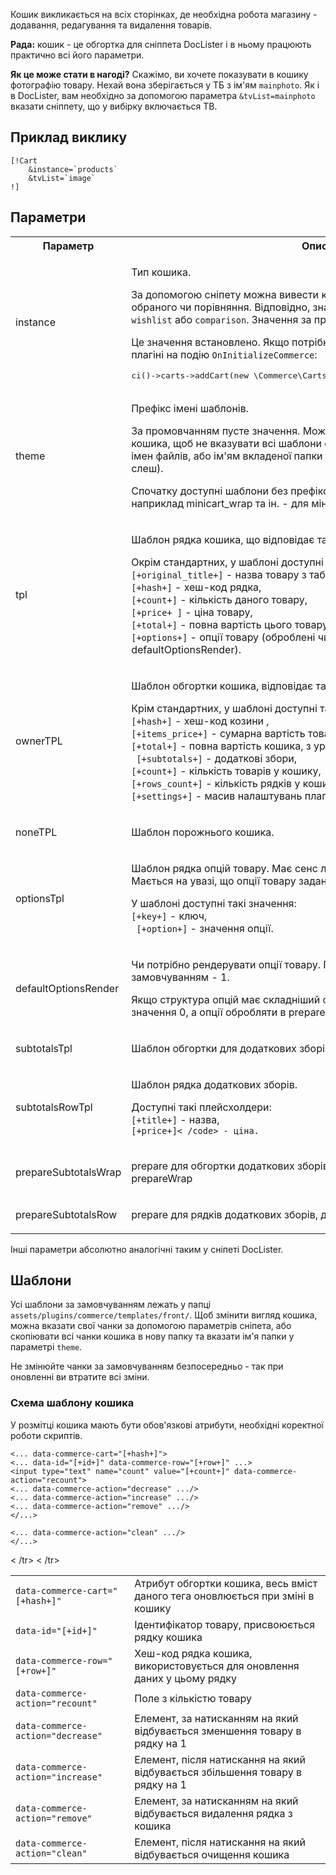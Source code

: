 Кошик викликається на всіх сторінках, де необхідна робота магазину - додавання, редагування та видалення товарів.

**Рада:** кошик - це обгортка для сніппета DocLister і в ньому працюють практично всі його параметри.

**Як це може стати в нагоді?**
Скажімо, ви хочете показувати в кошику фотографію товару. Нехай вона зберігається у ТБ з ім'ям `mainphoto`. Як і в DocLister, вам необхідно за допомогою параметра `&tvList=mainphoto` вказати сніппету, що у вибірку включається ТВ.

## Приклад виклику ##

````
[!Cart
    &instance=`products`
    &tvList=`image`
!]
````
## Параметри ##

<table>
<tr>
<th>Параметр</th>
<th>Опис</th>
</tr><tr>
<td>instance</td>
<td>
<p>Тип кошика.</p>
<p>За допомогою сніпету можна вивести кошик із товарами, або списки обраного чи порівняння. Відповідно, значення може бути <code>products</code>, <code>wishlist</code> або <code>comparison</code>. Значення за промовчанням - <code>products</code></p>
<p>Це значення встановлено. Якщо потрібні інші списки, їх можна створити в плагіні на подію <code>OnInitializeCommerce</code>:</p>
<pre>ci()->carts->addCart(new \Commerce\Carts\ProductsList($modx, 'listname')));</pre>
</td>
</tr><tr>
<td>theme</td>
<td>
<p>Префікс імені шаблонів.</p>
<p>За промовчанням пусте значення. Можна використовувати темизацію кошика, щоб не вказувати всі шаблони окремо. Може бути префіксом імен файлів, або ім'ям вкладеної папки (тоді в кінці потрібно вказати слеш).</p>
<p>Спочатку доступні шаблони без префіксу та з префіксом "mini", наприклад minicart_wrap та ін. - для мінікошика.</p></td>
</tr><tr>
<td>tpl</td>
<td><p>Шаблон рядка кошика, що відповідає такому ж параметру DocLister</p><p>Окрім стандартних, у шаблоні доступні наступні плейсхолдери:<br><code>[+original_title+]</code> - назва товару з таблиці site_content,<br><code>[+hash+]</code> - хеш-код рядка,<br><code>[+count+]</code> - кількість даного товару,<br><code>[+price+ ]</code> - ціна товару,<br><code>[+total+]</code> - повна вартість цього товару,<br><code>[+options+]</code> - опції товару (оброблені чи ні) , залежить від параметра defaultOptionsRender).</p></td>
</tr><tr>
<td>ownerTPL</td>
<td><p>Шаблон обгортки кошика, відповідає такому ж параметру DocLister</p><p>Крім стандартних, у шаблоні доступні такі плейсхолдери:<br><code>[+hash+]</code> - хеш-код козини ,<br><code>[+items_price+]</code> - сумарна вартість товарів,<br><code>[+total+]</code> - повна вартість кошика, з урахуванням додаткових зборів,<br><code> [+subtotals+]</code> - додаткові збори,<br><code>[+count+]</code> - кількість товарів у кошику,<br><code>[+rows_count+]</code> - кількість рядків у кошику,<br><code>[+settings+]</code> - масив налаштувань плагіна Commerce.</p></td>
</tr><tr>
<td>noneTPL</td>
<td><p>Шаблон порожнього кошика.</p></td>
</tr><tr>
<td>optionsTpl</td>
<td><p>Шаблон рядка опцій товару. Має сенс лише за &defaultOptionsRender=`1`. Мається на увазі, що опції товару задані як масив пар ключ => значення.</p><p>У шаблоні доступні такі значення:<br><code>[+key+]</code> - ключ,<br><code> [+option+]</code> - значення опції.</p></td>
</tr><tr>
<td>defaultOptionsRender</td>
<td><p>Чи потрібно рендерувати опції товару. Приймає значення 0 або 1, за замовчуванням - 1.</p><p>Якщо структура опцій має складніший формат, можна поставити значення 0, а опції обробляти в prepare.</p></td>
</tr><tr>
<td>subtotalsTpl</td>
<td><p>Шаблон обгортки для додаткових зборів.</p></td>
</tr><tr>
<td>subtotalsRowTpl</td>
<td><p>Шаблон рядка додаткових зборів.</p><p>Доступні такі плейсхолдери:<br><code>[+title+]</code> - назва,<br><code>[+price+]< /code> - ціна.</p></td>
</tr><tr>
<td>prepareSubtotalsWrap</td>
<td><p>prepare для обгортки додаткових зборів, дія аналогічна параметру prepareWrap</p></td>
</tr><tr>
<td>prepareSubtotalsRow</td>
<td><p>prepare для рядків додаткових зборів, дія аналогічна параметру prepare</p></td>
</tr>
</table>

Інші параметри абсолютно аналогічні таким у сніпеті DocLister.

## Шаблони ##
Усі шаблони за замовчуванням лежать у папці `assets/plugins/commerce/templates/front/`. Щоб змінити вигляд кошика, можна вказати свої чанки за допомогою параметрів сніпета, або скопіювати всі чанки кошика в нову папку та вказати ім'я папки у параметрі `theme`.

Не змінюйте чанки за замовчуванням безпосередньо - так при оновленні ви втратите всі зміни.

### Схема шаблону кошика ###

У розмітці кошика мають бути обов'язкові атрибути, необхідні коректної роботи скриптів.

````
<... data-commerce-cart="[+hash+]">
<... data-id="[+id+]" data-commerce-row="[+row+]" ...>
<input type="text" name="count" value="[+count+]" data-commerce-action="recount">
<... data-commerce-action="decrease" .../>
<... data-commerce-action="increase" .../>
<... data-commerce-action="remove" .../>
</...>

<... data-commerce-action="clean" .../>
</...>
````

<table width="100%">
<tr><td><code>data-commerce-cart="[+hash+]"</code></td><td>Атрибут обгортки кошика, весь вміст даного тега оновлюється при зміні в кошику</td>< /tr>
<tr><td><code>data-id="[+id+]"</code></td><td>Ідентифікатор товару, присвоюється рядку кошика</td></tr>
<tr><td><code>data-commerce-row="[+row+]"</code></td><td>Хеш-код рядка кошика, використовується для оновлення даних у цьому рядку</td>< /tr>
<tr><td><code>data-commerce-action="recount"</code></td><td>Поле з кількістю товару</td></tr>
<tr><td><code>data-commerce-action="decrease"</code></td><td>Елемент, за натисканням на який відбувається зменшення товару в рядку на 1</td></tr>
<tr><td><code>data-commerce-action="increase"</code></td><td>Елемент, після натискання на який відбувається збільшення товару в рядку на 1</td></tr>
<tr><td><code>data-commerce-action="remove"</code></td><td>Елемент, за натисканням на який відбувається видалення рядка з кошика</td></tr>
<tr><td><code>data-commerce-action="clean"</code></td><td>Елемент, після натискання на який відбувається очищення кошика</td></tr>
</table>
